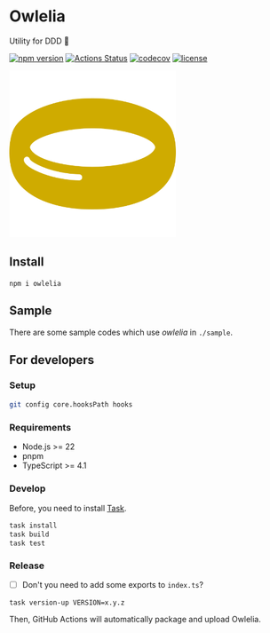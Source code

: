 # Owlelia

Utility for DDD 🦉

[![npm version](https://badge.fury.io/js/owlelia.svg)](https://badge.fury.io/js/owlelia)
[![Actions Status](https://github.com/tadashi-aikawa/owlelia/workflows/Tests/badge.svg)](https://github.com/tadashi-aikawa/owlelia/actions)
[![codecov](https://codecov.io/gh/tadashi-aikawa/owlelia/branch/master/graph/badge.svg)](https://codecov.io/gh/tadashi-aikawa/owlelia)
[![license](https://img.shields.io/github/license/mashape/apistatus.svg)](https://github.com/tadashi-aikawa/owlelia/blob/master/LICENSE)

<img src="https://github.com/tadashi-aikawa/owlelia/raw/master/logo.svg?sanitize=true" width=300 alt="logo" />

## Install

```console
npm i owlelia
```

## Sample

There are some sample codes which use _owlelia_ in `./sample`.

## For developers

### Setup

```bash
git config core.hooksPath hooks
```

### Requirements

- Node.js >= 22
- pnpm
- TypeScript >= 4.1

### Develop

Before, you need to install [Task].

```console
task install
task build
task test
```

### Release

- [ ] Don't you need to add some exports to `index.ts`?

```
task version-up VERSION=x.y.z
```

Then, GitHub Actions will automatically package and upload Owlelia.

[task]: https://github.com/go-task/task
